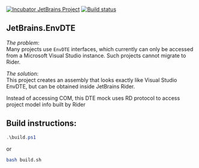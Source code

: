 ﻿[![Incubator JetBrains Project](http://jb.gg/badges/incubator.svg)](https://confluence.jetbrains.com/display/ALL/JetBrains+on+GitHub)
[![Build status](https://ci.appveyor.com/api/projects/status/3k72xhgntrj5t9h2?svg=true)](https://ci.appveyor.com/project/kirillgla/jetbrains-envdte)

JetBrains.EnvDTE
----
*The problem*:  
Many projects use `EnvDTE` interfaces, which currently can only be accessed from a Microsoft Visual Studio instance. Such projects cannot migrate to Rider.

*The solution*:  
This project creates an assembly that looks exactly like Visual Studio EnvDTE, but can be obtained inside JetBrains Rider.

Instead of accessing COM, this DTE mock uses RD protocol to access project model info built by Rider

Build instructions:
----
```powershell
.\build.ps1
```
or
```bash
bash build.sh
```
